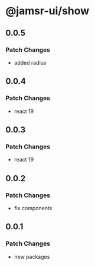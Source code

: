 # @jamsr-ui/show

## 0.0.5

### Patch Changes

- added radius

## 0.0.4

### Patch Changes

- react 19

## 0.0.3

### Patch Changes

- react 19

## 0.0.2

### Patch Changes

- fix components

## 0.0.1

### Patch Changes

- new packages
